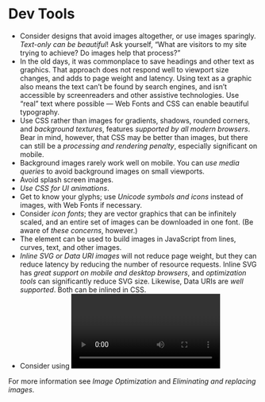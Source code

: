 # Dev Tools

* Consider designs that avoid images altogether, or use images sparingly. _Text-only can be beautiful_! Ask yourself, “What are visitors to my site trying to achieve? Do images help that process?”
* In the old days, it was commonplace to save headings and other text as graphics. That approach does not respond well to viewport size changes, and adds to page weight and latency. Using text as a graphic also means the text can’t be found by search engines, and isn’t accessible by screenreaders and other assistive technologies. Use “real” text where possible — Web Fonts and CSS can enable beautiful typography.
* Use CSS rather than images for gradients, shadows, rounded corners, and _background textures_, features _supported by all modern browsers_. Bear in mind, however, that CSS may be better than images, but there can still be a _processing and rendering penalty_, especially significant on mobile.
* Background images rarely work well on mobile. You can _use media queries_ to avoid background images on small viewports.
* Avoid splash screen images.
* _Use CSS for UI animations_.
* Get to know your glyphs; use _Unicode symbols and icons_ instead of images, with Web Fonts if necessary.
* Consider _icon fonts_; they are vector graphics that can be infinitely scaled, and an entire set of images can be downloaded in one font. (Be aware of _these concerns_, however.)
* The <canvas> element can be used to build images in JavaScript from lines, curves, text, and other images.
* _Inline SVG or Data URI images_ will not reduce page weight, but they can reduce latency by reducing the number of resource requests. Inline SVG has _great support on mobile and desktop browsers_, and _optimization tools_ can significantly reduce SVG size. Likewise, Data URIs are _well supported_. Both can be inlined in CSS.
* Consider using <video> instead of animated GIFs. _The video element is supported by all browsers on mobile_ (apart from Opera Mini).

For more information see _Image Optimization_ and _Eliminating and replacing images_.

